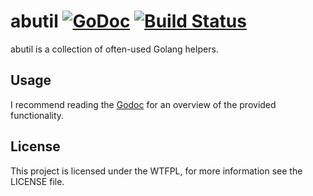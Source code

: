 # abutil [![GoDoc](https://godoc.org/github.com/bahlo/abutil?status.svg)](https://godoc.org/github.com/bahlo/abutil) [![Build Status](https://travis-ci.org/bahlo/abutil.svg)](https://travis-ci.org/bahlo/abutil)

abutil is a collection of often-used Golang helpers.

## Usage

I recommend reading the [Godoc](https://godoc.org/github.com/bahlo/abutil) for
an overview of the provided functionality.

## License

This project is licensed under the WTFPL, for more information see the LICENSE
file.
